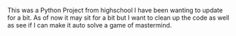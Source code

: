 This was a Python Project from highschool I have been wanting to update for a bit. 
As of now it may sit for a bit but I want to clean up the code as well as see if I can make it auto solve a game of mastermind.
